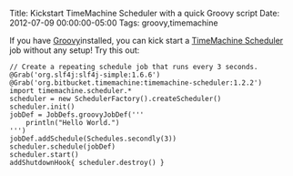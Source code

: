Title: Kickstart TimeMachine Scheduler with a quick Groovy script
Date: 2012-07-09 00:00:00-05:00
Tags: groovy,timemachine


If you have [Groovy](http://groovy.codehaus.org/)installed, you can kick start a [TimeMachine Scheduler](https://bitbucket.org/timemachine/scheduler) job without any setup! Try this out:

```
// Create a repeating schedule job that runs every 3 seconds.
@Grab('org.slf4j:slf4j-simple:1.6.6')
@Grab('org.bitbucket.timemachine:timemachine-scheduler:1.2.2')
import timemachine.scheduler.*
scheduler = new SchedulerFactory().createScheduler()
scheduler.init()
jobDef = JobDefs.groovyJobDef('''
    println("Hello World.")
''')
jobDef.addSchedule(Schedules.secondly(3))
scheduler.schedule(jobDef)
scheduler.start()
addShutdownHook{ scheduler.destroy() }
```

